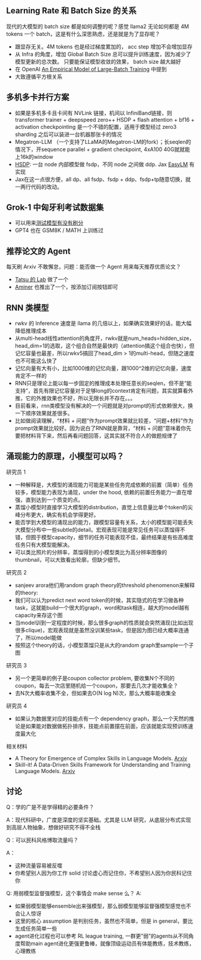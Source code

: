 ## Learning Rate 和 Batch Size 的关系
现代的大模型的 batch size 都是如何调整的呢？感觉 llama2 无论如何都是 4M tokens 一个 batch，这是有什么深思熟虑，还是就是为了显存呢？
* 跟显存无关。4M tokens 也是经过梯度累加的， acc step 增加不会增加显存
* 从 Infra 的角度，增加 Global Batch Size 总可以提升训练速度，因为减少了模型更新的总次数。 只要能保证模型收敛的效果， batch size 越大越好
* 在 OpenAI [An Empirical Model of Large-Batch Training](https://arxiv.org/abs/1812.06162) 中提到
* 大致遵循平方根关系

## 多机多卡并行方案
* 如果是多机多卡且卡间有 NVLink 链接，机间以 InfiniBand链接，则 transformer trainer + deepspeed zero++ HSDP + flash attention + bf16 + activation checkpointing 是一个不错的配置，适用于模型经过 zero3 sharding 之后可以装进一台机器那张卡的情况
* Megatron-LLM （一个支持了LLaMA的Megatron-LM的fork）；长seqlen的情况下，开sequence parallel + gradient checkpoint, 4xA100 40G就就能上16k的window
* [HSDP](https://dev-discuss.pytorch.org/t/rethinking-pytorch-fully-sharded-data-parallel-fsdp-from-first-principles/1019): 一台 node 内部模型做 fsdp，不同 node 之间做 ddp. Jax [EasyLM](https://github.com/young-geng/EasyLM) 有实现
* Jax在这一点很方便，all dp、all fsdp、fsdp + ddp、fsdp+tp随意切换，就一两行代码的改动。

## Grok-1 中匈牙利考试数据集

* 可以用来[测试模型有没有刷分](https://huggingface.co/datasets/keirp/hungarian_national_hs_finals_exam)
* GPT4 也在 GSM8K / MATH 上训练过

## 推荐论文的 Agent 
每天刷 Arxiv 不敢懈怠，问题：能否做一个 Agent 用来每天推荐优质论文？
* [Tatsu 的 Lab](https://tatsu-lab.github.io/gpt_paper_assistant/) 做了一个
* [Aminer](https://www.aminer.cn/) 也推出了一个，按添加订阅按钮即可

## RNN 类模型
* rwkv 的 Inference 速度是 llama 的几倍以上，如果确实效果好的话，能大幅降低推理成本
* 从multi-head线性attention的角度开，rwkv就是num_heads=hidden_size，head_dim=1的选取，这个组合自然是最快的（attention搞这个组合也快），但记忆容量也最差，所以rwkv5搞回了head_dim > 1的multi-head，但随之速度也不可能这么快了
* 记忆向量有大有小，比如1000维的记忆向量，跟1000^2维的记忆向量，速度肯定不一样的
* RNN只是理论上能以每一步固定的推理成本处理任意长的seqlen，但不是“能支持”，首先有限记忆容量对于足够long的context肯定有问题，其实就算看外推，它的外推效果也不好，所以无限长并不存在。。。
* 目前看来，rnn类模型没有解决的一个问题就是对prompt的形式依赖很大，换一下顺序效果就差很多。
* 比如做阅读理解，“材料 + 问题”作为prompt效果就比较差，“问题+材料”作为prompt效果就比较好。因为说白了RNN就是靠背，“材料 + 问题”意味着你先要把材料背下来，然后再看问题回答，这其实就不符合人的做题规律了

## 涌现能力的原理，小模型可以吗？
研究员 1
* 一种解释是，大模型的涌现能力可能是某些任务完成依赖的前置（简单）任务较多，模型能力表现为涌现，under the hood, 依赖的前置任务能力一直在增强，直到达到一个质变的点。
* 蒸馏小模型时直接学习大模型的distribution，直觉上信息量比单个token的尖峰分布更大，确实有机会学得更好。
* 能否学到大模型的涌现出的能力，跟模型容量有关系，太小的模型能可能丢失大模型分布中一些subtle的detail。宏观表现可能是常见任务可以蒸馏得不错，但囿于模型capacity，细节的任务可能表现不佳，最终结果是有些高难度任务只有大模型能解决。
* 可以类比照片的分辨率，蒸馏得到的小模型类比为高分辨率图像的thumbnail，可以大致看出轮廓，但缺少细节。

研究员 2
* sanjeev arora他们用random graph theory的threshold phenomenon来解释的theory:
* 我们可以认为predict next word token的时候，其实隐式的在学习做各种task，这就能build一个很大的graph，word和task相连，越大的model越有capacity来存这个图
* 当model训到一定程度的时候，那么很多graph的性质就会突然涌现(比如出现很多clique)，宏观表现就是虽然没训某些task，但是因为图已经大概率连通了，所以model能做
* 按照这个theory的话，小模型蒸馏只是从大的random graph里sample一个子图

研究员 3
* 另一个更简单的例子是coupon collector problem, 要收集N个不同的coupon，每去一次店里随机给一个coupon，那要去几次才能收集全？
* 去N次大概率收集不全，但如果去O(N log N)次，那么大概率能收集全

研究员 4
* 如果认为数据里对应的技能点有一个 dependency graph，那么一个天然的推论是如果能对数据做拓扑排序，技能点前置摆在前面，应该就能实现预训练速度最大化 

相关材料
* A Theory for Emergence of Complex Skills in Language Models. [Arxiv](https://arxiv.org/abs/2307.15936)
* Skill-it! A Data-Driven Skills Framework for Understanding and Training Language Models. [Arxiv](https://arxiv.org/abs/2307.14430)

## 讨论

Q：学的广是不是学得精的必要条件？

A：现代科研中，广度是深度的坚实基础。尤其是 LLM 研究，从底层分布式实现到高层人物抽象，想做好研究不得不全栈

Q：可以民科风格博取流量吗？

A：
* 这种流量容易被反噬
* 你希望别人因为你工作 solid 讨论虚心而记住你，不希望别人因为你民科记住你

Q: 用弱模型监督强模型，这个事情会 make sense 么？
A: 
* 如果弱模型能够ensemble出来强模型，那么弱模型能够监督强模型感觉也不会让人惊讶
* 这里的核心 assumption 是判别任务，虽然也不简单，但是 in general，要比生成任务简单一些
* agent进化过程也可以参考 RL league training, 一群更”弱”的agents从不同角度帮助main agent进化更强更鲁棒，就像顶级运动员有体能教练，技术教练，心理教练
